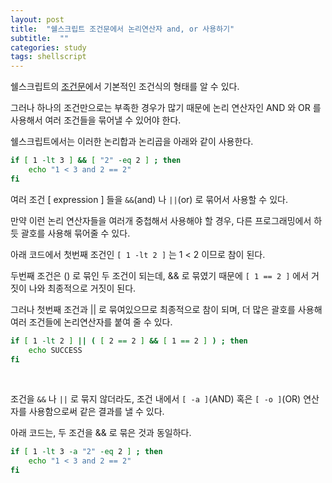 ```yaml
---
layout: post
title:  "쉘스크립트 조건문에서 논리연산자 and, or 사용하기"
subtitle:  ""
categories: study
tags: shellscript
---
```


쉘스크립트의 [조건문](https://bconfiden2.github.io/study/2021/08/11/ss-ifstate/)에서 기본적인 조건식의 형태를 알 수 있다.

그러나 하나의 조건만으로는 부족한 경우가 많기 때문에 논리 연산자인 AND 와 OR 를 사용해서 여러 조건들을 묶어낼 수 있어야 한다.

쉘스크립트에서는 이러한 논리합과 논리곱을 아래와 같이 사용한다.
```bash
if [ 1 -lt 3 ] && [ "2" -eq 2 ] ; then
    echo "1 < 3 and 2 == 2"
fi
```

여러 조건 [ expression ] 들을 ```&&```(and) 나 ```||```(or) 로 묶어서 사용할 수 있다.

만약 이런 논리 연산자들을 여러개 중첩해서 사용해야 할 경우, 다른 프로그래밍에서 하듯 괄호를 사용해 묶어줄 수 있다.

아래 코드에서 첫번째 조건인 ```[ 1 -lt 2 ]``` 는 1 < 2 이므로 참이 된다.

두번째 조건은 () 로 묶인 두 조건이 되는데, && 로 묶였기 때문에 ```[ 1 == 2 ]``` 에서 거짓이 나와 최종적으로 거짓이 된다.

그러나 첫번째 조건과 || 로 묶여있으므로 최종적으로 참이 되며, 더 많은 괄호를 사용해 여러 조건들에 논리연산자를 붙여 줄 수 있다.
```bash
if [ 1 -lt 2 ] || ( [ 2 == 2 ] && [ 1 == 2 ] ) ; then
    echo SUCCESS
fi
```

<br>

조건을 ```&&``` 나 ```||``` 로 묶지 않더라도, 조건 내에서 ```[ -a ]```(AND) 혹은 ```[ -o ]```(OR) 연산자를 사용함으로써 같은 결과를 낼 수 있다.

아래 코드는, 두 조건을 && 로 묶은 것과 동일하다.
```bash
if [ 1 -lt 3 -a "2" -eq 2 ] ; then
    echo "1 < 3 and 2 == 2"
fi
```